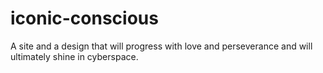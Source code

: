 # iconic-conscious
A site and a design that will progress with love and perseverance and will ultimately shine in cyberspace.
